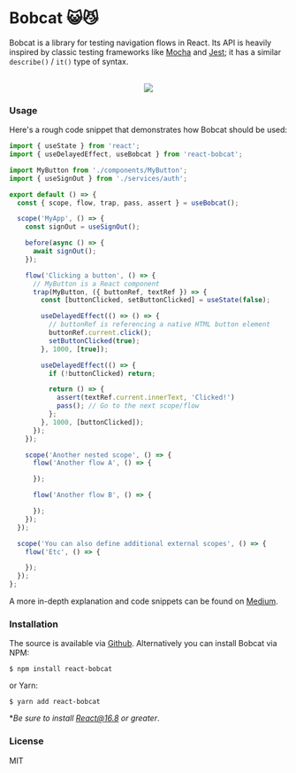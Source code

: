 # Bobcat 😺😼

Bobcat is a library for testing navigation flows in React. Its API is heavily inspired by classic testing frameworks like [Mocha](https://mochajs.org/) and [Jest](https://jestjs.io/); it has a similar `describe()` / `it()` type of syntax.

<p align="center">
  <br>
  <img src="https://user-images.githubusercontent.com/7648874/74193813-b9714100-4c60-11ea-8ed3-a2fdc328dcc5.gif">
</p>

### Usage

Here's a rough code snippet that demonstrates how Bobcat should be used:

```jsx
import { useState } from 'react';
import { useDelayedEffect, useBobcat } from 'react-bobcat';

import MyButton from './components/MyButton';
import { useSignOut } from './services/auth';

export default () => {
  const { scope, flow, trap, pass, assert } = useBobcat();

  scope('MyApp', () => {
    const signOut = useSignOut();

    before(async () => {
      await signOut();
    });

    flow('Clicking a button', () => {
      // MyButton is a React component
      trap(MyButton, ({ buttonRef, textRef }) => {
        const [buttonClicked, setButtonClicked] = useState(false);

        useDelayedEffect(() => () => {
          // buttonRef is referencing a native HTML button element
          buttonRef.current.click();
          setButtonClicked(true);
        }, 1000, [true]);

        useDelayedEffect(() => {
          if (!buttonClicked) return;

          return () => {
            assert(textRef.current.innerText, 'Clicked!')
            pass(); // Go to the next scope/flow
          };
        }, 1000, [buttonClicked]);
      });
    });

    scope('Another nested scope', () => {
      flow('Another flow A', () => {

      });

      flow('Another flow B', () => {

      });
    });
  });

  scope('You can also define additional external scopes', () => {
    flow('Etc', () => {

    });
  });
};
```

A more in-depth explanation and code snippets can be found on [Medium](https://medium.com/@eytanmanor/how-to-run-react-e2e-tests-purely-with-hooks-4bc475f4bb2).

### Installation

The source is available via [Github](github.com/dab0mb/react-bobcat). Alternatively you can install Bobcat via NPM:

    $ npm install react-bobcat

or Yarn:

    $ yarn add react-bobcat

**Be sure to install React@16.8 or greater*.

### License

MIT
